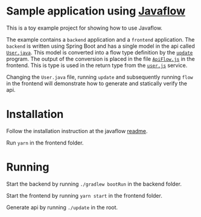# Sample application using [Javaflow](https://github.com/havardh/javaflow)

This is a toy example project for showing how to use Javaflow.

The example contains a `backend` application and a `frontend` application.
The `backend` is written using Spring Boot and has a single model in the api
called [`User.java`](backend/src/main/java/no/havard/models/User.java).
This model is converted into a flow type definition by the
[`update`](update) program. The output of the conversion is placed in the file [`ApiFlow.js`](frontend/src/ApiFlow.js)
in the frontend. This is type is used in the return type from the [`user.js`](frontend/src/user.js#L5)
service.

Changing the `User.java` file, running `update` and subsequently running `flow` in
the frontend will demonstrate how to generate and statically verify the api.

# Installation
Follow the installation instruction at the javaflow [readme](https://github.com/havardh/javaflow#installation).

Run `yarn` in the frontend folder.

# Running

Start the backend by running `./gradlew bootRun` in the backend folder.

Start the frontend by running `yarn start` in the frontend folder.

Generate api by running `./update` in the root.

